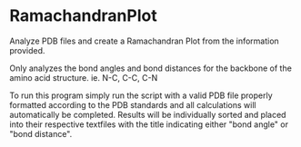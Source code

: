 # RamachandranPlot
Analyze PDB files and create a Ramachandran Plot from the information provided.

Only analyzes the bond angles and bond distances for the backbone of the amino acid structure. ie. N-C, C-C, C-N

To run this program simply run the script with a valid PDB file properly formatted according to the PDB standards and all calculations will automatically be completed. Results will be individually sorted and placed into their respective textfiles with the title indicating either "bond angle" or "bond distance".
